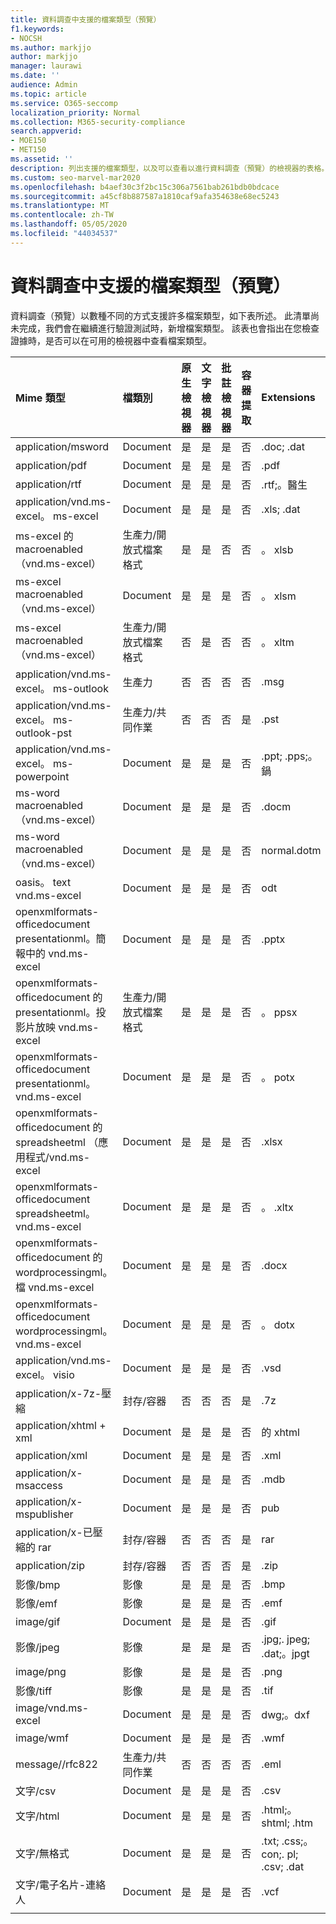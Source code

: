 ```yaml
---
title: 資料調查中支援的檔案類型（預覽）
f1.keywords:
- NOCSH
ms.author: markjjo
author: markjjo
manager: laurawi
ms.date: ''
audience: Admin
ms.topic: article
ms.service: O365-seccomp
localization_priority: Normal
ms.collection: M365-security-compliance
search.appverid:
- MOE150
- MET150
ms.assetid: ''
description: 列出支援的檔案類型，以及可以查看以進行資料調查（預覽）的檢視器的表格。
ms.custom: seo-marvel-mar2020
ms.openlocfilehash: b4aef30c3f2bc15c306a7561bab261bdb0bdcace
ms.sourcegitcommit: a45cf8b887587a1810caf9afa354638e68ec5243
ms.translationtype: MT
ms.contentlocale: zh-TW
ms.lasthandoff: 05/05/2020
ms.locfileid: "44034537"
---
```

# <a name="supported-file-types-in-data-investigations-preview"></a>資料調查中支援的檔案類型（預覽）

資料調查（預覽）以數種不同的方式支援許多檔案類型，如下表所述。 此清單尚未完成，我們會在繼續進行驗證測試時，新增檔案類型。 該表也會指出在您檢查證據時，是否可以在可用的檢視器中查看檔案類型。

| Mime 類型 | 檔類別 | 原生檢視器 | 文字檢視器 | 批註檢視器 | 容器提取 | Extensions |
| :- | :- | :- | :- | :- | :- | :- |
| application/msword | Document | 是 | 是 | 是 | 否 | .doc; .dat |
| application/pdf | Document | 是 | 是 | 是 | 否 | .pdf |
| application/rtf | Document | 是 | 是 | 是 | 否 | .rtf;。醫生 |
| application/vnd.ms-excel。 ms-excel | Document | 是 | 是 | 是 | 否 | .xls; .dat |
| ms-excel 的 macroenabled （vnd.ms-excel） | 生產力/開放式檔案格式 | 是 | 是 | 否 | 否 | 。 xlsb |
| ms-excel macroenabled （vnd.ms-excel） | Document | 是 | 是 | 是 | 否 | 。 xlsm |
| ms-excel macroenabled （vnd.ms-excel） | 生產力/開放式檔案格式 | 否 | 是 | 否 | 否 | 。 xltm |
| application/vnd.ms-excel。 ms-outlook | 生產力 | 否 | 否 | 否 | 否 | .msg |
| application/vnd.ms-excel。 ms-outlook-pst | 生產力/共同作業 | 否 | 否 | 否 | 是 | .pst |
| application/vnd.ms-excel。 ms-powerpoint | Document | 是 | 是 | 是 | 否 | .ppt; .pps;。鍋 |
| ms-word macroenabled （vnd.ms-excel） | Document | 是 | 是 | 是 | 否 | .docm |
| ms-word macroenabled （vnd.ms-excel） | Document | 是 | 是 | 是 | 否 | normal.dotm |
| oasis。 text vnd.ms-excel | Document | 是 | 是 | 是 | 否 | odt  |
| openxmlformats-officedocument presentationml。簡報中的 vnd.ms-excel | Document | 是 | 是 | 是 | 否 | .pptx |
| openxmlformats-officedocument 的 presentationml。投影片放映 vnd.ms-excel | 生產力/開放式檔案格式 | 是 | 是 | 是 | 否 | 。 ppsx |
| openxmlformats-officedocument presentationml。 vnd.ms-excel | Document | 是 | 是 | 是 | 否 | 。 potx |
| openxmlformats-officedocument 的 spreadsheetml （應用程式/vnd.ms-excel | Document | 是 | 是 | 是 | 否 | .xlsx |
| openxmlformats-officedocument spreadsheetml。 vnd.ms-excel | Document | 是 | 是 | 是 | 否 | 。 .xltx |
| openxmlformats-officedocument 的 wordprocessingml。檔 vnd.ms-excel | Document | 是 | 是 | 是 | 否 | .docx |
| openxmlformats-officedocument wordprocessingml。 vnd.ms-excel | Document | 是 | 是 | 是 | 否 | 。 dotx |
| application/vnd.ms-excel。 visio | Document | 是 | 是 | 是 | 否 | .vsd |
| application/x-7z-壓縮 | 封存/容器 | 否 | 否 | 否 | 是 | .7z |
| application/xhtml + xml | Document | 是 | 是 | 是 | 否 | 的 xhtml |
| application/xml | Document | 是 | 是 | 是 | 否 | .xml |
| application/x-msaccess | Document | 是 | 是 | 是 | 否 | .mdb |
| application/x-mspublisher | Document | 是 | 是 | 是 | 否 | pub |
| application/x-已壓縮的 rar | 封存/容器 | 否 | 否 | 否 | 是 | rar |
| application/zip | 封存/容器 | 否 | 否 | 否 | 是 | .zip |
| 影像/bmp | 影像 | 是 | 是 | 是 | 否 | .bmp |
| 影像/emf | 影像 | 是 | 是 | 是 | 否 | .emf |
| image/gif | Document | 是 | 是 | 是 | 否 | .gif |
| 影像/jpeg | 影像 | 是 | 是 | 是 | 否 | .jpg;. jpeg; .dat;。jpgt |
| image/png | 影像 | 是 | 是 | 是 | 否 | .png |
| 影像/tiff | 影像 | 是 | 是 | 是 | 否 | .tif |
| image/vnd.ms-excel | Document | 是 | 是 | 是 | 否 | dwg;。dxf |
| image/wmf | Document | 是 | 是 | 是 | 否 | .wmf |
| message//rfc822 | 生產力/共同作業 | 否 | 否 | 否 | 否 | .eml |
| 文字/csv | Document | 是 | 是 | 是 | 否 | .csv |
| 文字/html | Document | 是 | 是 | 是 | 否 | .html;。shtml; .htm |
| 文字/無格式 | Document | 是 | 是 | 是 | 否 | .txt; .css;。con;. pl; .csv; .dat |
| 文字/電子名片-連絡人 | Document | 是 | 是 | 是 | 否 | .vcf |
||||||||
